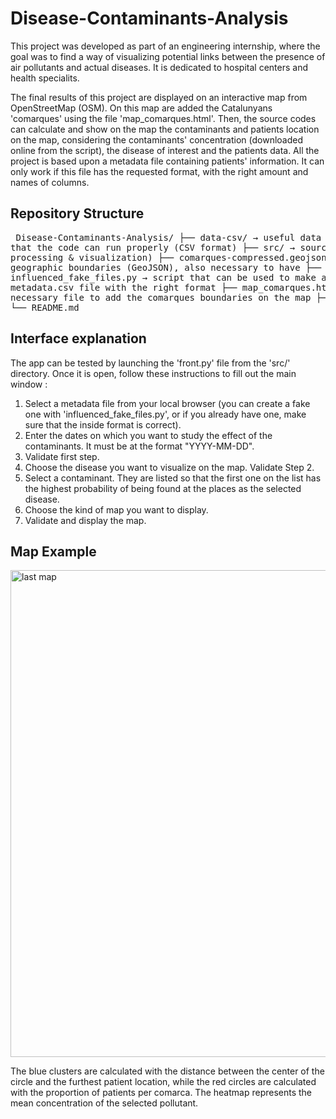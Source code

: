 # Disease-Contaminants-Analysis

This project was developed as part of an engineering internship, where the goal was to find a way of visualizing potential links between the presence of air pollutants and actual diseases. It is dedicated to hospital centers and health specialits.

The final results of this project are displayed on an interactive map from OpenStreetMap (OSM). On this map are added the Catalunyans 'comarques' using the file 'map_comarques.html'. Then, the source codes can calculate and show on the map the contaminants and patients location on the map, considering the contaminants' concentration (downloaded online from the script), the disease of interest and the patients data. All the project is based upon a metadata file containing patients' information. It can only work if this file has the requested format, with the right amount and names of columns.

## Repository Structure
<pre/> Disease-Contaminants-Analysis/
├── data-csv/ → useful data so that the code can run properly (CSV format)
├── src/ → source code (data processing & visualization)
├── comarques-compressed.geojson → geographic boundaries (GeoJSON), also necessary to have
├── influenced_fake_files.py → script that can be used to make a fake metadata.csv file with the right format
├── map_comarques.html → necessary file to add the comarques boundaries on the map
├── .gitignore
└── README.md </pre>

## Interface explanation

The app can be tested by launching the 'front.py' file from the 'src/' directory. Once it is open, follow these instructions to fill out the main window :

1. Select a metadata file from your local browser (you can create a fake one with 'influenced_fake_files.py', or if you already have one, make sure that the inside format is correct).
2. Enter the dates on which you want to study the effect of the contaminants. It must be at the format "YYYY-MM-DD".
3. Validate first step.
4. Choose the disease you want to visualize on the map. Validate Step 2.
5. Select a contaminant. They are listed so that the first one on the list has the highest probability of being found at the places as the selected disease.
6. Choose the kind of map you want to display.
7. Validate and display the map.

## Map Example

<img width="1413" height="779" alt="last map" src="https://github.com/user-attachments/assets/5d93c4f6-b41f-40c8-82eb-93edf4abb388" />

The blue clusters are calculated with the distance between the center of the circle and the furthest patient location, while the red circles are calculated with the proportion of patients per comarca.
The heatmap represents the mean concentration of the selected pollutant.
